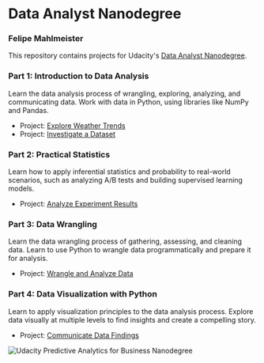 # Data Analyst Nanodegree

### Felipe Mahlmeister

This repository contains projects for Udacity's [Data Analyst Nanodegree](https://www.udacity.com/course/data-analyst-nanodegree--nd002).

### Part 1: Introduction to Data Analysis

Learn the data analysis process of wrangling, exploring, analyzing, and communicating data. Work with data in Python, using libraries like NumPy and Pandas.

- Project: [Explore Weather Trends](https://github.com/fmahlmeister/Data-Analyst-Nanodegree/blob/master/1.Introduction-to-Data-Analysis/1.Explore-Weather-Trends.ipynb)
- Project: [Investigate a Dataset]()

### Part 2: Practical Statistics
Learn how to apply inferential statistics and probability to real-world scenarios, such as analyzing A/B tests and building supervised learning models.

- Project: [Analyze Experiment Results]()

### Part 3: Data Wrangling
Learn the data wrangling process of gathering, assessing, and cleaning data. Learn to use Python to wrangle data programmatically and prepare it for analysis.

- Project: [Wrangle and Analyze Data]()

### Part 4: Data Visualization with Python
Learn to apply visualization principles to the data analysis process. Explore data visually at multiple levels to find insights and create a compelling story.

- Project: [Communicate Data Findings]()

![Udacity Predictive Analytics for Business Nanodegree](https://drive.google.com/uc?export=view&id=131KpJqf0SQFzrH_KfcnpOReqSQhk9HVS)